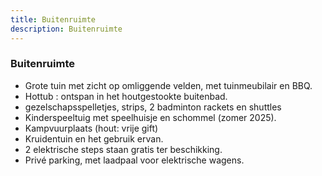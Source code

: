 ```yaml
---
title: Buitenruimte
description: Buitenruimte
---
```


### Buitenruimte

- Grote tuin met zicht op omliggende velden, met tuinmeubilair en BBQ.
- Hottub : ontspan in het houtgestookte buitenbad.
- gezelschapsspelletjes, strips, 2 badminton rackets en shuttles
- Kinderspeeltuig met speelhuisje en schommel (zomer 2025).
- Kampvuurplaats (hout: vrije gift)
- Kruidentuin en het gebruik ervan.
- 2 elektrische steps staan gratis ter beschikking.
- Privé parking, met laadpaal voor elektrische wagens.
